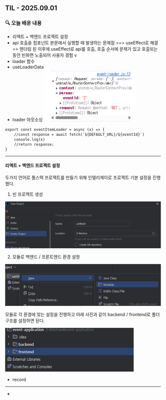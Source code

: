 ## TIL - 2025.09.01

### 🔍 오늘 배운 내용
- 리액트 + 백엔드 프로젝트 설정
- api 호출을 컴포넌트 본문에서 실행할 때 발생하는 문제점 ==> useEffect로 해결 => 렌더링 된 이후에 useEffect로 api를 호출, 호출 순서에 문제가 있고 호출되는 동안 빈화면 노출되어 사용자 경험 v
- loader 함수
- useLoaderData
- loader 아웃소싱
![alt text](image-5.png)   
```
export const eventItemLoader = async (x) => {
    //const response = await fetch(`${DEFAULT_URL}/${eventId}`)
    console.log(x)
    //return response;
}
```

---

#### 리액트 + 백엔드 프로젝트 설정   
두가지 언어로 풀스텍 프로젝트를 만들기 위해 인텔리제이로 프로젝트 기본 설정을 진행했다.   

1. 빈 프로젝트 생성   

![alt text](image-6.png)   

2. 모듈로 백엔드 / 프론트엔드 환경 설정   

![alt text](image-7.png)   

모듈로 각 환경에 맞는 설정을 진행하고 아래 사진과 같이 backend / frontend로 폴더 구조를 설정하면 된다.

![alt text](image-8.png)   

- record   
> 
---

- 